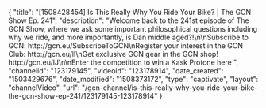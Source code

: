{
    "title": "[1508428454] Is This Really Why You Ride Your Bike? | The GCN Show Ep. 241",
    "description": "Welcome back to the 241st episode of The GCN Show, where we ask some important philosophical questions including why we ride, and more importantly, is Dan middle aged?!\n\nSubscribe to GCN: http:\/\/gcn.eu\/SubscribeToGCN\nRegister your interest in the GCN Club: http:\/\/gcn.eu\/lI\nGet exclusive GCN gear in the GCN shop! http:\/\/gcn.eu\/lJ\n\nEnter the competition to win a Kask Protone here ",
    "channelid": "123179145",
    "videoid": "123178914",
    "date_created": "1503429676",
    "date_modified": "1508373172",
    "type": "captivate",
    "layout": "channelVideo",
    "url": "\/gcn-channel\/is-this-really-why-you-ride-your-bike-the-gcn-show-ep-241\/123179145-123178914"
}